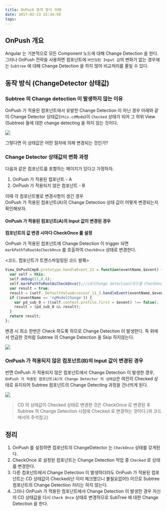 ```yaml
---
title: OnPush 동작 방식 이해
date: 2017-02-13 15:34:58
tags:
---
```



## OnPush 개요

Angular 는 기본적으로 모든 Component 노드에 대해 Change Detection 을 한다. 그러나 OnPush 전략을 사용하면 컴포넌트에 `바인딩된 Input 값`의 변화가 없는 경우에는 `Subtree` 에 대해 Change Detection 을 하지 않아 비교처리를 줄일 수 있다.

## 동작 방식 (ChangeDetector 상태값)

### Subtree 의 Change detection 이 발생하지 않는 이유

OnPush 가 적용된 컴포넌트에서 유발한 Change Detection 이 아닌 경우 아래와 같이 Change Detector 상태값(`this.cdMode`)이 `Checked` 상태가 되어 그 하위 View (Subtree) 들에 대한 change detecting 을 하지 않는 것이다.

![](AppView.detectChanges.png)

그렇다면 이 상태값은 어떤 절차에 의해 변경되는 것인가?

### Change Detector 상태값의 변화 과정

다음과 같은 컴포넌트를 포함하는 페이지가 있다고 가정하자.

  1) OnPush 가 적용된 컴포넌트 - A
  2) OnPush 가 적용되지 않은 컴포넌트 - B

이때 각 컴포넌트별로 변경사항이 생긴 경우  
OnPush 가 적용된 컴포넌트(A)의 Change Detection 상태 값이 어떻게 변경되는지 확인해보자.

#### OnPush 가 적용된 컴포넌트(A)의 Input 값이 변경된 경우

**컴포넌트의 값 변경 시마다 CheckOnce 를 설정**

OnPush 가 적용된 컴포넌트에 Change Detection 이 trigger 되면 `markPathToRootAsCheckOnce` 를 호출하여 `CheckOnce` 상태로 변경한다.

<코드. 컴포넌트가 트랜스파일링된 코드 발췌>
```js
View_OnPushCmp0.prototype.handleEvent_11 = function(eventName,$event) {
  var self = this;
  self.debug(11,8,6);
  self.markPathToRootAsCheckOnce();//cd(Change detection)모드를 CheckOnce 로 설정
  var result = true;
  result = (self._DefaultValueAccessor_11_3.handleEvent(eventName,$event) && result);
  if ((eventName == 'ngModelChange')) {
    var pd_sub_0 = ((self.context.profile.first = $event) !== false);
    result = (pd_sub_0 && result);
  }
  return result;
};
```

변경 시 최소 한번은 Check 하도록 하므로 Change Detection 이 발생한다.
즉 위에서 언급한 것처럼 Subtree 의 Change Detection 을 Skip 하지않는다.

![](AppView.detectChanges.CheckOnce.png)

### OnPush 가 적용되지 않은 컴포넌트(B)의 Input 값이 변경된 경우

반면 OnPush 가 적용되지 않은 컴포넌트에서 Change Detection 이 발생한 경우,
`OnPush 가 적용된 컴포넌트(A)의 Change Detector 의 상태값`은 여전히 Checked 상태로 유지되어 Subtree 컴포넌트의 Change Detecting 과정을 건너띄게 된다.

![](AppView.detectChanges.Checked.png)

> CD 의 상태값이 Checked 상태로 변경한 것은 CheckOnce 로 변경된 후 Subtree 의 Change Detection 시점에 Checked 로 변경하는 것이다.(위 코드에서의 주석참고)

## 정리

  1. OnPush 를 설정하면 컴포넌트의 ChangeDetector 는 `CheckOnce` 상태를 갖게된다.
  2. CheckOnce 로 설정된 컴포넌트는 Change Detection 작업 중 `Checked` 로 상태를 변경한다.
  3. 다른 컴포넌트에서 Change Detection 이 발생하더라도 OnPush 가 적용된 컴포넌트는 CD 상태값이 Checked(난 이미 체크했으니 볼필요없어!) 이므로 Subtree 컴포넌트의 Change Detection 처리는 하지 않는다.
  4. 그러나 OnPush 가 적용된 컴포넌트에서 Change Detection 이 발생한 경우 자신의 CD 상태값을 다시 `Check Once` 상태로 변경하므로 SubTree 에 대한 Change Detection 을 한다.

